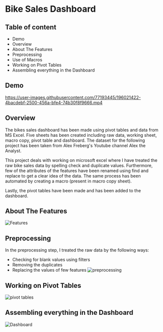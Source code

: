 # Bike Sales Dashboard


## Table of content
- Demo
- Overview
- About The Features
- Preprocessing
- Use of Macros
- Working on Pivot Tables
- Assembling everything in the Dashboard


## Demo
https://user-images.githubusercontent.com/77193445/196021422-4bacdebf-2500-456a-bfe4-74b30f8f9666.mp4

## Overview

The bikes sales dashboard has been made using pivot tables and data from MS Excel. 
Five sheets has been created including raw data, working sheet, macro copy, pivot table and dashboard.
The dataset for the following project has been taken from Alex Freberg's Youtube channel Alex the Analyst.

This project deals with working on microsoft excel where I have treated the raw bike sales data by spelling check and duplicate values. Furthermore, few of the attributes of the features have been renamed using find and replace to get a clear idea of the data. The same process has been automated by creating a macro (present in macro copy sheet).

Lastly, the pivot tables have been made and has been added to the dashboard.


## About The Features

![Features](https://user-images.githubusercontent.com/77193445/195508560-fab6c15b-f3da-4f37-9759-43ca722215d6.png)

## Preprocessing

In the preprocessing step, I treated the raw data by the following ways:
- Checking for blank values using filters
- Removing the duplicates
- Replacing the values of few features
![preprocessing](https://user-images.githubusercontent.com/77193445/195999147-62a03b7b-bc91-424b-be48-55c8d305b1e8.png)

## Working on Pivot Tables

![pivot tables](https://user-images.githubusercontent.com/77193445/196002153-188673b4-86b5-4530-8609-a0bc082bff46.png)

## Assembling everything in the Dashboard
![Dashboard](https://user-images.githubusercontent.com/77193445/196002653-7fadb111-0f90-465a-b4e5-9e61fa44dbb9.png)

